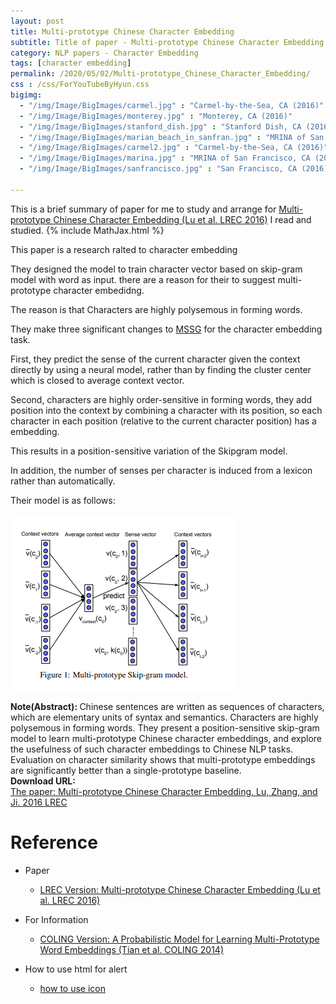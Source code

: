 ```yaml
---
layout: post
title: Multi-prototype Chinese Character Embedding
subtitle: Title of paper - Multi-prototype Chinese Character Embedding
category: NLP papers - Character Embedding
tags: [character embedding]
permalink: /2020/05/02/Multi-prototype_Chinese_Character_Embedding/
css : /css/ForYouTubeByHyun.css
bigimg: 
  - "/img/Image/BigImages/carmel.jpg" : "Carmel-by-the-Sea, CA (2016)"
  - "/img/Image/BigImages/monterey.jpg" : "Monterey, CA (2016)"
  - "/img/Image/BigImages/stanford_dish.jpg" : "Stanford Dish, CA (2016)"
  - "/img/Image/BigImages/marian_beach_in_sanfran.jpg" : "MRINA of San Francisco, CA (2016)"
  - "/img/Image/BigImages/carmel2.jpg" : "Carmel-by-the-Sea, CA (2016)"
  - "/img/Image/BigImages/marina.jpg" : "MRINA of San Francisco, CA (2016)"
  - "/img/Image/BigImages/sanfrancisco.jpg" : "San Francisco, CA (2016)"
  
---
```


This is a brief summary of paper for me to study and arrange for [Multi-prototype Chinese Character Embedding (Lu et al. LREC 2016)](https://www.aclweb.org/anthology/L16-1138/) I read and studied. 
{% include MathJax.html %}

This paper is a research ralted to character embedding 

They designed the model to train character vector based on skip-gram model with word as input. there are a reason for their to suggest multi-prototype character embedidng. 

The reason is that Characters are highly polysemous in forming words.

They make three significant changes to [MSSG](https://www.aclweb.org/anthology/D14-1113/) for the character embedding task.

First, they predict the sense of the current character given the context directly by using a neural model, rather than by finding the cluster center which is closed to average context vector. 

Second, characters are highly order-sensitive in forming words, they add position into the context by combining a character with its position, so each character in each position (relative to the current character position) has a embedding.

This results in a position-sensitive variation of the Skipgram model.

In addition, the number of senses per character is induced from a lexicon rather than automatically.

Their model is as follows:

![Lu et al. LREC 2016](/img/Image/NaturalLanguageProcessing/NLPLabs/Paper_Investigation/Word2Vec/2020-05-02-Multi-prototype_Chinese_Character_Embedding/Multi-prototype_embedding.PNG)

<div class="alert alert-info" role="alert"><i class="fa fa-info-circle"></i> <b>Note(Abstract): </b>
Chinese sentences are written as sequences of characters, which are elementary units of syntax and semantics. Characters are highly polysemous in forming words. They present a position-sensitive skip-gram model to learn multi-prototype Chinese character embeddings, and explore the usefulness of such character embeddings to Chinese NLP tasks. Evaluation on character similarity shows that multi-prototype embeddings are significantly better than a single-prototype baseline.
</div>
    
<div class="alert alert-success" role="alert"><i class="fa fa-paperclip fa-lg"></i> <b>Download URL: </b><br>
  <a href="https://www.aclweb.org/anthology/L16-1138/">The paper:  Multi-prototype Chinese Character Embedding. Lu, Zhang, and Ji. 2016 LREC</a>
</div>

# Reference 

- Paper 
  - [LREC Version: Multi-prototype Chinese Character Embedding (Lu et al. LREC 2016)](https://www.aclweb.org/anthology/L16-1138/)
  
  
- For Information 
  - [COLING Version: A Probabilistic Model for Learning Multi-Prototype Word Embeddings (Tian et al. COLING 2014)](https://www.aclweb.org/anthology/C14-1016/)
  
  
- How to use html for alert
  - [how to use icon](http://idratherbewriting.com/documentation-theme-jekyll/mydoc_icons.html)
    

